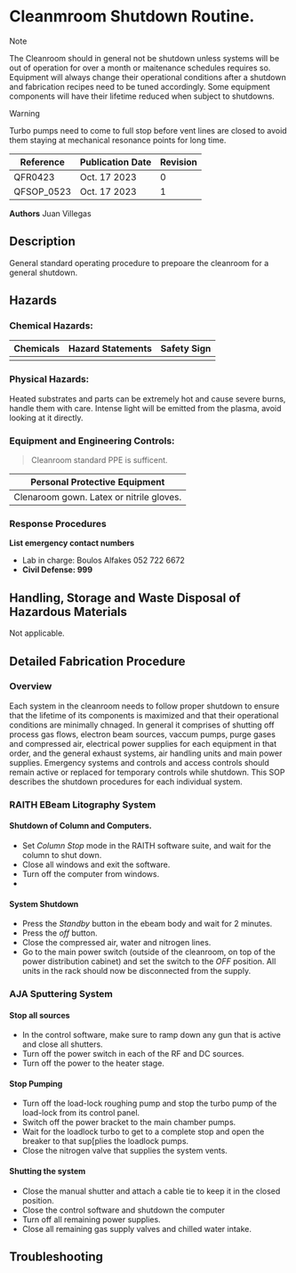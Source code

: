 # Cleanmroom Shutdown Routine.
> [!NOTE]
> The Cleanroom should in general not be shutdown unless systems will be out of operation for over a month or maitenance schedules requires so. Equipment will always change their operational conditions after a shutdown and fabrication recipes need to be tuned accordingly. Some equipment components will have their lifetime reduced when subject to shutdowns.

> [!WARNING]
> Turbo pumps need to come to full stop before vent lines are closed to avoid them staying at mechanical resonance points for long time.

| Reference | Publication Date | Revision |
|----|----|----|
|QFR0423 | Oct. 17 2023 | 0 |
|QFSOP_0523 | Oct. 17 2023 | 1 |


**Authors**
Juan Villegas

##   Description
General standard operating procedure to prepoare the cleanroom for a general shutdown.

##   Hazards
### Chemical Hazards:
|Chemicals|**Hazard Statements**|Safety Sign|
|---|---|---|
|  |  |  |

### Physical Hazards:
Heated substrates and parts can be extremely hot and cause severe burns, handle them with care. Intense light will be emitted from the plasma, avoid looking at it directly. 

### Equipment and Engineering Controls:
> Cleanroom standard PPE is sufficent.

|Personal Protective Equipment |
|---|
| Clenaroom gown. Latex or nitrile gloves.|

### Response Procedures

**List emergency contact numbers**
- Lab in charge: Boulos Alfakes 052 722 6672
- **Civil Defense: 999**

## Handling, Storage and Waste Disposal of Hazardous Materials
Not applicable.

## Detailed Fabrication Procedure
### Overview
Each system in the cleanroom needs to follow proper shutdown to ensure that the lifetime of its components is maximized and that their operational conditions are minimally chnaged. 
In general it comprises of shutting off process gas flows, electron beam sources, vaccum pumps, purge gases and compressed air, electrical power supplies for each equipment in that order, and the general exhaust systems, air handling units and main power supplies. 
Emergency systems and controls and access controls should remain active or replaced for temporary controls while shutdown.
This SOP describes the shutdown procedures for each individual system.

### RAITH EBeam Litography System
#### Shutdown of Column and Computers.
- Set *Column Stop* mode in the RAITH software suite, and wait for the column to shut down.
- Close all windows and exit the software.
- Turn off the computer from windows.
- 
#### System Shutdown
- Press the *Standby* button in the ebeam body and wait for 2 minutes.
- Press the *off* button.
- Close the compressed air, water and nitrogen lines.
- Go to the main power switch (outside of the cleanroom, on top of the power distribution cabinet) and set the switch to the *OFF* position. All units in the rack should now be disconnected from the supply.

### AJA Sputtering System
#### Stop all sources
- In the control software, make sure to ramp down any gun that is active and close all shutters.
- Turn off the power switch in each of the RF and DC sources.
- Turn off the power to the heater stage.

#### Stop Pumping
- Turn off the load-lock roughing pump and stop the turbo pump of the load-lock from its control panel.
- Switch off the power bracket to the main chamber pumps.
- Wait for the loadlock turbo to get to a complete stop and open the breaker to that sup[plies the loadlock pumps.
- Close the nitrogen valve that supplies the system vents.

#### Shutting the system
- Close the manual shutter and attach a cable tie to keep it in the closed position.
- Close the control software and shutdown the computer
- Turn off all remaining power supplies.
- Close all remaining gas supply valves and chilled water intake.


## Troubleshooting

